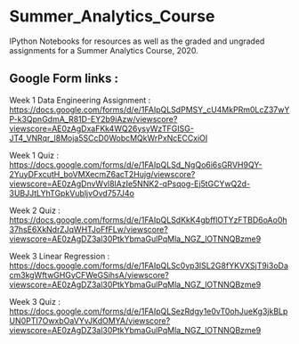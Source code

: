 # Summer_Analytics_Course
IPython Notebooks for resources as well as the graded and ungraded assignments for a Summer Analytics Course, 2020.

## Google Form links :
Week 1 Data Engineering Assignment : https://docs.google.com/forms/d/e/1FAIpQLSdPMSY_cU4MkPRm0LcZ37wYP-k3QpnGdmA_R81D-EY2b9iAzw/viewscore?viewscore=AE0zAgDxaFKk4WQ26ysyWzTFGISG-JT4_VNRqr_l8Moja5SCcD0WobcMQkWrPxNcECCxiOI

Week 1 Quiz : https://docs.google.com/forms/d/e/1FAIpQLSd_NgQo6i6sGRVH9QY-2YuyDFxcutH_boVMXecmZ6acT2Hujg/viewscore?viewscore=AE0zAgDnvWvl8lAzIe5NNK2-qPsqog-Ej5tGCYwQ2d-3UBJJtLYhTGpkVubljvOvd757J4o

Week 2 Quiz : https://docs.google.com/forms/d/e/1FAIpQLSdKkK4gbfflOTYzFTBD6oAo0h37hsE6XkNdrZJqWHTJoFfFLw/viewscore?viewscore=AE0zAgDZ3al30PtkYbmaGulPqMla_NGZ_lOTNNQBzme9

Week 3 Linear Regression : https://docs.google.com/forms/d/e/1FAIpQLSc0vp3lSL2G8fYKVXSjT9i3oDacm3kgWftwGHGyCFWeGSihsA/viewscore?viewscore=AE0zAgDZ3al30PtkYbmaGulPqMla_NGZ_lOTNNQBzme9

Week 3 Quiz : https://docs.google.com/forms/d/e/1FAIpQLSezRdgy1e0vT0ohJueKg3jkBLpUN0PTI7OwxbOaVYvJKdOMYA/viewscore?viewscore=AE0zAgDZ3al30PtkYbmaGulPqMla_NGZ_lOTNNQBzme9
